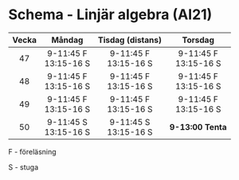 # Schema - Linjär algebra (AI21)

| Vecka |          Måndag           |     Tisdag (distans)      |          Torsdag          |
| :---: | :-----------------------: | :-----------------------: | :-----------------------: |
|  47   | 9-11:45 F <br> 13:15-16 S | 9-11:45 F <br> 13:15-16 S | 9-11:45 F <br> 13:15-16 S |
|  48   | 9-11:45 F <br> 13:15-16 S | 9-11:45 F <br> 13:15-16 S | 9-11:45 F <br> 13:15-16 S |
|  49   | 9-11:45 F <br> 13:15-16 S | 9-11:45 F <br> 13:15-16 S | 9-11:45 F <br> 13:15-16 S |
|  50   | 9-11:45 S <br> 13:15-16 S | 9-11:45 S <br> 13:15-16 S |     **9-13:00 Tenta**     |

F - föreläsning

S - stuga
